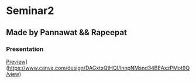 # Seminar2

## Made by Pannawat && Rapeepat



### Presentation

[Preview](./Seminar_2.jpg)](https://www.canva.com/design/DAGxtxQtHQI/lnnpNMsnd34BEAxzPMot9Q/view)



